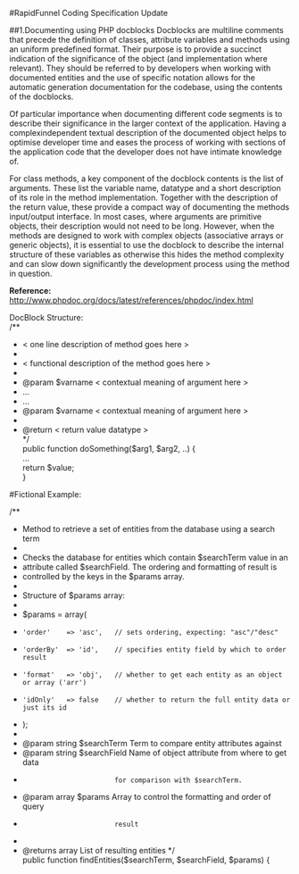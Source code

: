 #RapidFunnel Coding Specification Update

##1.Documenting using PHP doc­blocks 
Doc­blocks are multi­line comments that precede the definition of classes, attribute variables 
and methods using an uniform pre­defined format. Their purpose is to provide a succinct 
indication of the significance of the object (and implementation where relevant). They should be 
referred to by developers when working with documented entities and the use of specific 
notation allows for the automatic generation documentation for the code­base, using the 
contents of the doc­blocks. 
 
Of particular importance when documenting different code segments is to describe their 
significance in the larger context of the application. Having a complex­independent textual 
description of the documented object helps to optimise developer time and eases the process of 
working with sections of the application code that the developer does not have intimate 
knowledge of.  
 
For class methods, a key component of the doc­block contents is the list of arguments. These 
list the variable name, data­type and a short description of its role in the method 
implementation. Together with the description of the return value, these provide a compact way 
of documenting the methods input/output interface. In most cases, where arguments are 
primitive objects, their description would not need to be long. However, when the methods are 
designed to work with complex objects (associative arrays or generic objects), it is essential to 
use the doc­block to describe the internal structure of these variables as otherwise this hides 
the method complexity and can slow down significantly the development process using the 
method in question.  
 
**Reference:**
http://www.phpdoc.org/docs/latest/references/phpdoc/index.html 

Doc­Block Structure:   
/** 
 * <­­ one line description of method goes here ­­> 
 *  
 * <­­ functional description of the method goes here ­­> 
 * 
 * @param <datatype> $varname <­­ contextual meaning of argument here ­­> 
 * ... 
 * ... 
 * @param <datatype> $varname <­­ contextual meaning of argument here ­­> 
 * 
 * @return <­­ return value datatype ­­>   
*/  
public function doSomething($arg1, $arg2, ..) {   
    ...   
    return $value;  
} 

#Fictional Example: 

/** 
 * Method to retrieve a set of entities from the database using a search term  
 *  
 * Checks the database for entities which contain $searchTerm value in an 
 * attribute called $searchField. The ordering and formatting of result is 
 * controlled by the keys in the $params array. 
 *  
 * Structure of $params array: 
 * 
 * $params = array(  
 *     'order'    => 'asc',   // sets ordering, expecting: "asc"/"desc" 
 *     'orderBy'  => 'id',    // specifies entity field by which to order result 
 *     'format'   => 'obj',   // whether to get each entity as an object or array ('arr') 
 *     'idOnly'   => false    // whether to return the full entity data or just its id 
 * ); 
 *  
 * @param string $searchTerm  Term to compare entity attributes against 
 * @param string $searchField Name of object attribute from where to get data  
 *                            for comparison with $searchTerm. 
 * @param array  $params      Array to control the formatting and order of query  
 *                            result 
 * 
 * @returns array List of resulting entities 
 */  
public function findEntities($searchTerm, $searchField, $params) {   
